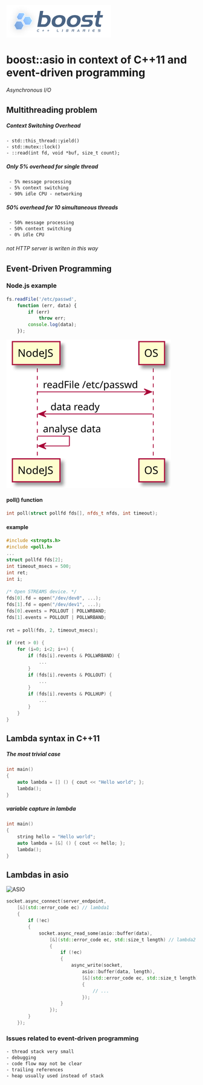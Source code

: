 
![boost](https://github.com/knapiontek/therion/blob/master/doc/asio/boost.png)


# boost::asio in context of C++11 and event-driven programming


###### Asynchronous I/O


## Multithreading problem


##### Context Switching Overhead

    - std::this_thread::yield()
    - std::mutex::lock()
    - ::read(int fd, void *buf, size_t count);

##### Only 5% overhead for single thread

     - 5% message processing
     - 5% context switching
     - 90% idle CPU - networking

##### 50% overhead for 10 simultaneous threads

     - 50% message processing
     - 50% context switching
     - 0% idle CPU

###### not HTTP server is writen in this way


## Event-Driven Programming


### Node.js example

```javascript
fs.readFile('/etc/passwd',
    function (err, data) {
        if (err)
            throw err;
        console.log(data);
    });
```

![Node.js](https://github.com/knapiontek/therion/blob/master/doc/asio/nodejs.svg)

#### poll() function

```c++
int poll(struct pollfd fds[], nfds_t nfds, int timeout); 
```

#### example

```c++
#include <stropts.h>
#include <poll.h>
...
struct pollfd fds[2];
int timeout_msecs = 500;
int ret;
int i;

/* Open STREAMS device. */
fds[0].fd = open("/dev/dev0", ...);
fds[1].fd = open("/dev/dev1", ...);
fds[0].events = POLLOUT | POLLWRBAND;
fds[1].events = POLLOUT | POLLWRBAND;

ret = poll(fds, 2, timeout_msecs);

if (ret > 0) {
    for (i=0; i<2; i++) {
        if (fds[i].revents & POLLWRBAND) {
            ...
        }
        if (fds[i].revents & POLLOUT) {
            ...
        }
        if (fds[i].revents & POLLHUP) {
            ...
        }
    }
}
```

## Lambda syntax in C++11

##### The most trivial case

```c++
int main()
{
    auto lambda = [] () { cout << "Hello world"; };
    lambda();
}
```

##### variable capture in lambda

```c++
int main()
{
    string hello = "Hello world";
    auto lambda = [&] () { cout << hello; };
    lambda();
}
```

## Lambdas in asio

![ASIO](https://github.com/knapiontek/therion/blob/master/doc/asio/asio.svg)

```c++
socket.async_connect(server_endpoint,
    [&](std::error_code ec) // lambda1
    {
        if (!ec)
        {
            socket.async_read_some(asio::buffer(data),
                [&](std::error_code ec, std::size_t length) // lambda2
                {
                    if (!ec)
                    {
                        async_write(socket,
                            asio::buffer(data, length),
                            [&](std::error_code ec, std::size_t length) // lambda3
                            {
                                // ...
                            });
                    }
                });
        }
    });
```

### Issues related to event-driven programming

    - thread stack very small
    - debugging
    - code flow may not be clear
    - trailing references
    - heap usually used instead of stack
